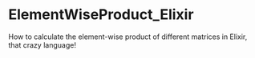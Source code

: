 # ElementWiseProduct_Elixir
How to calculate the element-wise product of different matrices in Elixir, that crazy language!
